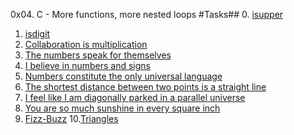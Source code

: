 0x04. C - More functions, more nested loops
#Tasks##
0. [isupper](0-isupper.c)
1. [isdigit](1-isdigit.c)
2. [Collaboration is multiplication](2-mul.c)
3. [The numbers speak for themselves](3-print_numbers.c)
4. [I believe in numbers and signs](4-print_most_numbers.c)
5. [Numbers constitute the only universal language](5-more_numbers.c)
6. [The shortest distance between two points is a straight line](6-print_line.c)
7. [I feel like I am diagonally parked in a parallel universe](7-print_diagonal.c)
8. [You are so much sunshine in every square inch](8-print_square.c)
9. [Fizz-Buzz](9-fizz_buzz.c)
10.[Triangles](10-print_triangle.c)
